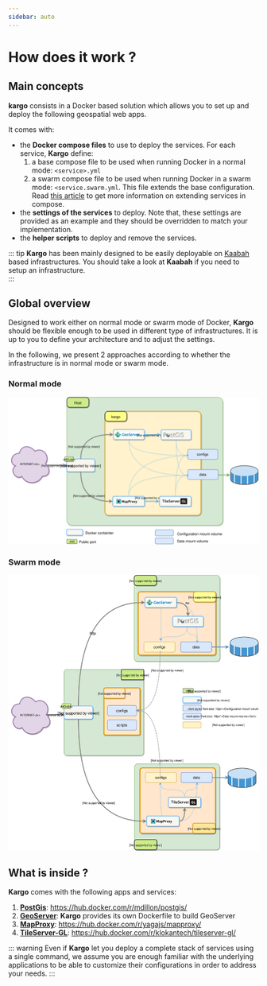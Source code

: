 ```yaml
---
sidebar: auto
---
```


#  How does it work ?

## Main concepts

**kargo** consists in a Docker based solution which allows you to set up and deploy the following geospatial web apps. 

It comes with:
- the **Docker compose files** to use to deploy the services. For each service, **Kargo** define:
  1. a base compose file to be used when running Docker in a normal mode: `<service>.yml` 
  2. a swarm compose file to be used when running Docker in a swarm mode: `<service.swarm.yml`. This file extends the base configuration. Read [this article](https://docs.docker.com/compose/extends/) to get more information on extending services in compose.
- the **settings of the services** to deploy. Note that, these settings are provided as an example and they should be overridden to match your implementation.
- the **helper scripts** to deploy and remove the services.

::: tip
**Kargo** has been mainly designed to be easily deployable on [Kaabah](https://kalisio.github.io/kaabah/) based infrastructures. You should take a look at **Kaabah** if you need to setup an infrastructure.  
:::

## Global overview

Designed to work either on normal mode or swarm mode of Docker, **Kargo** should be flexible enough to be used in different type of infrastructures. It is up to you to define your architecture and to adjust the settings. 

In the following, we present 2 approaches according to whether the infrastructure is in normal mode or swarm mode.

### Normal mode

![kargo-normal](./../assets/kargo-normal.svg)

### Swarm mode

![kargo-swarm](./../assets/kargo-swarm.svg)

## What is inside ?

**Kargo** comes with the following apps and services:

1. [**PostGis**](http://postgis.net/): https://hub.docker.com/r/mdillon/postgis/
2. [**GeoServer**](http://geoserver.org/): **Kargo** provides its own Dockerfile to build GeoServer
3. [**MapProxy**](https://mapproxy.org/): https://hub.docker.com/r/yagajs/mapproxy/
4. [**TileServer-GL**](http://tileserver.org/): https://hub.docker.com/r/klokantech/tileserver-gl/

::: warning
Even if **Kargo** let you deploy a complete stack of services using a single command, we assume you are enough familiar with the underlying applications to be able to customize their configurations in order to address your needs.
:::